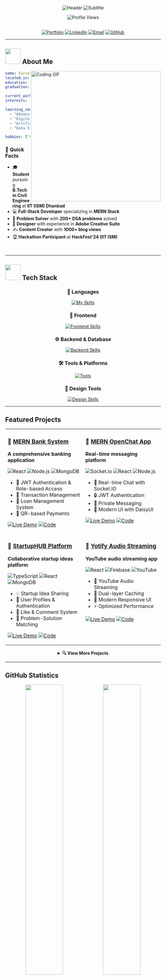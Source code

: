 <div align="center">

<!-- Header with animated typing effect -->
<img src="https://readme-typing-svg.herokuapp.com?font=Fira+Code&weight=600&size=50&duration=3000&pause=1000&color=00D4FF&center=true&vCenter=true&multiline=true&width=800&height=100&lines=👋Hi+I'm+Sarvesh+Bhoyar" alt="Header" />

<!-- Animated subtitle -->
<img src="https://readme-typing-svg.herokuapp.com?font=Fira+Code&weight=400&size=22&duration=2500&pause=800&color=64FFDA&center=true&vCenter=true&multiline=true&width=700&height=80&lines=Full-Stack+Web+Developer+🚀;Civil+Engineer+%40+IIT+(ISM)+🎓;MERN+Stack+Specialist+💻;Building+Digital+Solutions+✨" alt="Subtitle" />

<!-- Profile views counter -->
![Profile Views](https://komarev.com/ghpvc/?username=sarveshbhoyar22&color=00D4FF&style=flat-square&label=Profile+Views)

<!-- Wave animation -->
<img src="https://user-images.githubusercontent.com/74038190/225813708-98b745f2-7d22-48cf-9150-083f1b00d6c9.gif" width="100%" height="3">

</div>

<!-- Social badges -->
<div align="center">
  
[![Portfolio](https://custom-icon-badges.demolab.com/badge/Portfolio-Visit%20Site-purple?style=for-the-badge&logo=globe&logoColor=white)](https://sarvesh.space)
[![LinkedIn](https://custom-icon-badges.demolab.com/badge/LinkedIn-Connect-0077B5?style=for-the-badge&logo=linkedin&logoColor=white)](https://www.linkedin.com/in/sarvesh-bhoyar-711818239/)
[![Email](https://custom-icon-badges.demolab.com/badge/Email-Contact-EA4335?style=for-the-badge&logo=gmail&logoColor=white)](mailto:sarveshbhoyar2024k@gmail.com)
[![GitHub](https://custom-icon-badges.demolab.com/badge/GitHub-Follow-181717?style=for-the-badge&logo=github&logoColor=white)](https://github.com/sarveshbhoyar22)

</div>

---

<!-- About Me Section -->
## <img src="https://user-images.githubusercontent.com/74038190/213844263-a8897a51-32f4-4b3b-b5c2-e1528b89f6f3.png" width="50px" /> **About Me**

<img align="right" alt="Coding GIF" width="420" src="https://user-images.githubusercontent.com/74038190/229223263-cf2e4b07-2615-4f87-9c38-e37600f8381a.gif">

```yaml
name: Sarvesh Bhoyar
located_in: Dhanbad, India
education: "B.Tech Civil Engineering @ IIT (ISM)"
graduation: "May 2026"

current_work: "Full-Stack Development"
interests: ["Web Development", "DSA", "AI", "Digital Design"]

learning_now: 
  - "Advanced System Design"
  - "Digital Image Processing"
  - "Artificial Intelligence"
  - "Data Structures & Algorithms"

hobbies: ["Coding", "Content Creation", "Problem Solving", "UI/UX Design"]
```

### 🌟 **Quick Facts**
- 🎓 **Student** pursuing **B.Tech in Civil Engineering** at **IIT (ISM) Dhanbad** 
- 💻 **Full-Stack Developer** specializing in **MERN Stack**
- 🧠 **Problem Solver** with **200+ DSA problems** solved
- 🎨 **Designer** with experience in **Adobe Creative Suite**
- ✍️ **Content Creator** with **1000+ blog views**
- 🏆 **Hackathon Participant** at **HackFest'24 (IIT ISM)**

<br clear="right"/>

---

<!-- Tech Stack Section -->
## <img src="https://user-images.githubusercontent.com/74038190/212257454-16e3712e-945a-4ca2-b238-408ad0bf87e6.gif" width="50px" /> **Tech Stack**

<div align="center">

### 🚀 **Languages**
[![My Skills](https://skillicons.dev/icons?i=js,ts,cpp,py&theme=dark)](https://skillicons.dev)

### 🎨 **Frontend**
[![Frontend Skills](https://skillicons.dev/icons?i=react,html,css,tailwind,vite&theme=dark)](https://skillicons.dev)

### ⚙️ **Backend & Database**
[![Backend Skills](https://skillicons.dev/icons?i=nodejs,express,mongodb,firebase&theme=dark)](https://skillicons.dev)

### 🛠️ **Tools & Platforms**
[![Tools](https://skillicons.dev/icons?i=git,github,postman,vscode,figma&theme=dark)](https://skillicons.dev)

### 🎨 **Design Tools**
[![Design Skills](https://skillicons.dev/icons?i=ai,ps,pr,ae&theme=dark)](https://skillicons.dev)

</div>

---

<!-- Featured Projects Section -->
##  **Featured Projects**

<div align="center">

<table>
<tr>
<td width="50%" valign="top">

### 🏦 [MERN Bank System](https://github.com/sarveshbhoyar22)
**A comprehensive banking application**

![React](https://img.shields.io/badge/React-20232A?style=flat-square&logo=react&logoColor=61DAFB)
![Node.js](https://img.shields.io/badge/Node.js-339933?style=flat-square&logo=nodedotjs&logoColor=white)
![MongoDB](https://img.shields.io/badge/MongoDB-4EA94B?style=flat-square&logo=mongodb&logoColor=white)

- 🔐 JWT Authentication & Role-based Access
- 💸 Transaction Management
- 🏦 Loan Management System
- 📱 QR-based Payments

[![Live Demo](https://img.shields.io/badge/Live-Demo-success?style=flat-square&logo=vercel)](https://your-demo-link.com)
[![Code](https://img.shields.io/badge/View-Code-black?style=flat-square&logo=github)](https://mern-bank-system.onrender.com/)

</td>
<td width="50%" valign="top">

### 💬 [MERN OpenChat App](https://github.com/sarveshbhoyar22)
**Real-time messaging platform**

![Socket.io](https://img.shields.io/badge/Socket.io-black?style=flat-square&logo=socket.io&badgeColor=010101)
![React](https://img.shields.io/badge/React-20232A?style=flat-square&logo=react&logoColor=61DAFB)
![Node.js](https://img.shields.io/badge/Node.js-339933?style=flat-square&logo=nodedotjs&logoColor=white)

- 💬 Real-time Chat with Socket.IO
- 🔒 JWT Authentication
- 👥 Private Messaging
- 🎨 Modern UI with DaisyUI

[![Live Demo](https://img.shields.io/badge/Live-Demo-success?style=flat-square&logo=vercel)](https://openchat-amz0.onrender.com/)
[![Code](https://img.shields.io/badge/View-Code-black?style=flat-square&logo=github)](https://github.com/sarveshbhoyar22)

</td>
</tr>

<tr>
<td width="50%" valign="top">

### 🚀 [StartupHUB Platform](https://github.com/sarveshbhoyar22)
**Collaborative startup ideas platform**

![TypeScript](https://img.shields.io/badge/TypeScript-007ACC?style=flat-square&logo=typescript&logoColor=white)
![React](https://img.shields.io/badge/React-20232A?style=flat-square&logo=react&logoColor=61DAFB)
![MongoDB](https://img.shields.io/badge/MongoDB-4EA94B?style=flat-square&logo=mongodb&logoColor=white)

- 💡 Startup Idea Sharing
- 👤 User Profiles & Authentication
- 💙 Like & Comment System
- 🎯 Problem-Solution Matching

[![Live Demo](https://img.shields.io/badge/Live-Demo-success?style=flat-square&logo=vercel)](https://your-demo-link.com)
[![Code](https://img.shields.io/badge/View-Code-black?style=flat-square&logo=github)](https://startuphub-services.onrender.com/)

</td>
<td width="50%" valign="top">

### 🎵 [Yotify Audio Streaming](https://github.com/sarveshbhoyar22)
**YouTube audio streaming app**

![React](https://img.shields.io/badge/React-20232A?style=flat-square&logo=react&logoColor=61DAFB)
![Firebase](https://img.shields.io/badge/Firebase-039BE5?style=flat-square&logo=Firebase&logoColor=white)
![YouTube](https://img.shields.io/badge/YouTube-FF0000?style=flat-square&logo=youtube&logoColor=white)

- 🎵 YouTube Audio Streaming
- 🚀 Dual-layer Caching
- 📱 Modern Responsive UI
- ⚡ Optimized Performance

[![Live Demo](https://img.shields.io/badge/Live-Demo-success?style=flat-square&logo=vercel)](https://yotify.sarvesh.space/)
[![Code](https://img.shields.io/badge/View-Code-black?style=flat-square&logo=github)](https://github.com/sarveshbhoyar22)

</td>
</tr>
</table>

<details>
<summary><b>🔍 View More Projects</b></summary>

### 🚀 [ASTC Official Website](https://github.com/sarveshbhoyar22)
Official website for Aeronautics and Space Technology Club with responsive design and motion effects.

**Tech:** React.js, TypeScript, Vite, Tailwind CSS, Framer Motion, EmailJS

</details>

</div>

---

<!-- GitHub Statistics Section -->
##  **GitHub Statistics**

<div align="center">

<img width="49%" src="https://github-readme-stats.vercel.app/api?username=sarveshbhoyar22&show_icons=true&theme=tokyonight&hide_border=true&count_private=true&include_all_commits=true" />
<img width="49%" src="https://github-readme-streak-stats.herokuapp.com/?user=sarveshbhoyar22&theme=tokyonight&hide_border=true" />

</div>

<div align="center">

<img width="49%" src="https://github-readme-stats.vercel.app/api/top-langs/?username=sarveshbhoyar22&layout=compact&theme=tokyonight&hide_border=true&langs_count=8" />
<img width="49%" src="https://github-profile-summary-cards.vercel.app/api/cards/productive-time?username=sarveshbhoyar22&theme=tokyonight&utcOffset=5.30" />

</div>

<!-- Activity Graph -->
<div align="center">
  
[![Sarvesh's github activity graph](https://github-readme-activity-graph.vercel.app/graph?username=sarveshbhoyar22&theme=tokyo-night&hide_border=true&area=true&custom_title=Contribution%20Activity)](https://github.com/ashutosh00710/github-readme-activity-graph)

</div>

---

<!-- Achievements Section -->
## <img src="https://user-images.githubusercontent.com/74038190/216122041-518ac897-8d92-4c6b-9b3f-ca01dcaf38ee.png" width="50px" /> **Achievements & Experience**

<div align="center">

### 💼 **Professional Experience**

<table>
<tr>
<td align="center" width="50%">

**🚀 Web Developer**  
*Aeronautics and Space Technology Club (ASTC)*  
*IIT(ISM), Dhanbad*

**Duration:** Jan 2023 – May 2026

✅ Built official club website  
✅ Integrated EmailJS for 50+ submissions  
✅ Improved efficiency by 30%  
✅ Modern responsive design  

</td>
<td align="center" width="50%">

**🎯 Key Highlights**

🧠 **200+ DSA Problems** solved  
🎓 **GPA: 7.23/10.00** at IIT (ISM)  
💻 **10+ Full-Stack Projects** completed  
🎨 **20+ Design Projects** delivered  
🏆 **HackFest'24** participant  
✍️ **1000+ Blog Views** achieved  

</td>
</tr>
</table>

### 🤝 **Community Contributions**

<table>
<tr>
<td align="center">

**🎓 Volunteer**  
*BFX-PrISM (IIT ISM)*

Educated **30+ underprivileged children**

</td>
<td align="center">

**🌟 Club Contributor**  
*ASTC (Astronomy Club)*

Assisted in **10+ technical events**

</td>
</tr>
</table>

</div>

---

<!-- Current Focus Section -->
## <img src="https://user-images.githubusercontent.com/74038190/212284087-bbe7e430-757e-4901-90bf-4cd2ce3e1852.gif" width="50px" /> **Current Focus**

<div align="center">

<table>
<tr>
<td width="33%" align="center">

### 🎯 **Learning**
- Advanced System Design
- Digital Image Processing  
- Artificial Intelligence
- Design Patterns

</td>
<td width="33%" align="center">

### 🚀 **Building**
- MERN Stack Applications
- Real-time Systems
- UI/UX Projects
- Open Source Tools

</td>
<td width="33%" align="center">

### 🌟 **Goals 2024**
- Master System Design
- Open Source Contribution
- Production-Ready Apps
- Enhanced Problem Solving

</td>
</tr>
</table>

</div>

---

<!-- Connect Section -->
## <img src="https://user-images.githubusercontent.com/74038190/216122065-0c00in67-5057-4f2f-8b80-0bd2bd4611f9.png" width="50px" /> **Let's Connect!**

<div align="center">

<img src="https://user-images.githubusercontent.com/74038190/212284087-bbe7e430-757e-4901-90bf-4cd2ce3e1852.gif" width="100">

### I'm always excited to collaborate on innovative projects! 🚀

<table>
<tr>
<td align="center">

[![Portfolio](https://img.shields.io/badge/🌐_Portfolio-Visit_Site-purple?style=for-the-badge)](https://your-portfolio-link.com)

</td>
<td align="center">

[![LinkedIn](https://img.shields.io/badge/💼_LinkedIn-Connect-0077B5?style=for-the-badge)](https://linkedin.com/in/your-linkedin)

</td>
</tr>
<tr>
<td align="center">

[![Email](https://img.shields.io/badge/📧_Email-Contact-EA4335?style=for-the-badge)](mailto:sarveshkbhoyar2022@gmail.com)

</td>
<td align="center">

[![Phone](https://img.shields.io/badge/📱_Phone-Call-25D366?style=for-the-badge)](tel:+919405437975)

</td>
</tr>
</table>

---

### 💡 Fun Fact
*Started as a civil engineer and fell in love with code - proving that great developers can come from any background!*

<img src="https://capsule-render.vercel.app/api?type=waving&color=gradient&customColorList=6,11,20&height=150&section=footer&text=Thanks%20for%20visiting!&fontSize=42&fontColor=fff&animation=twinkling" width="100%"/>

</div>

